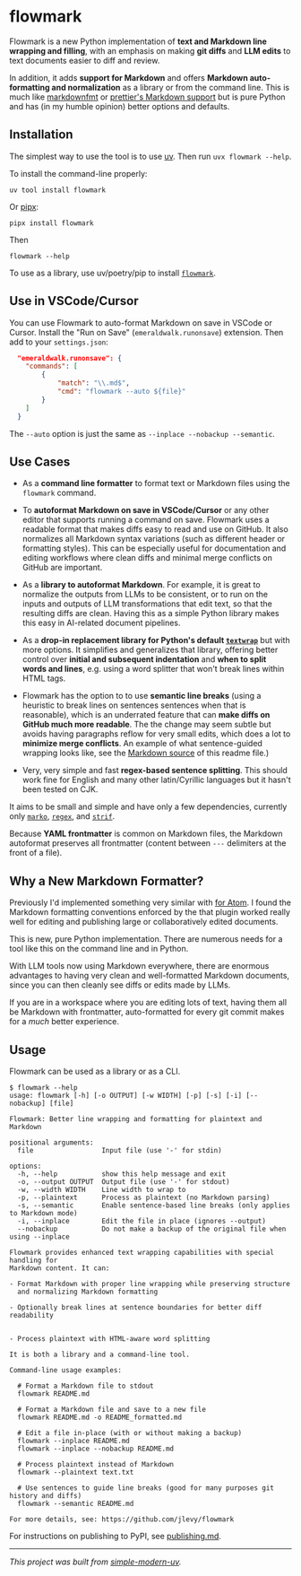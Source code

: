 # flowmark

Flowmark is a new Python implementation of **text and Markdown line wrapping and
filling**, with an emphasis on making **git diffs** and **LLM edits** to text documents
easier to diff and review.

In addition, it adds **support for Markdown** and offers **Markdown auto-formatting and
normalization** as a library or from the command line.
This is much like [markdownfmt](https://github.com/shurcooL/markdownfmt) or
[prettier's Markdown support](https://prettier.io/blog/2017/11/07/1.8.0) but is pure
Python and has (in my humble opinion) better options and defaults.

## Installation

The simplest way to use the tool is to use [uv](https://github.com/astral-sh/uv).
Then run `uvx flowmark --help`.

To install the command-line properly:

```shell
uv tool install flowmark
```

Or [pipx](https://github.com/pypa/pipx):

```shell
pipx install flowmark
```

Then

```
flowmark --help
```

To use as a library, use uv/poetry/pip to install
[`flowmark`](https://pypi.org/project/flowmark/).

## Use in VSCode/Cursor

You can use Flowmark to auto-format Markdown on save in VSCode or Cursor.
Install the "Run on Save" (`emeraldwalk.runonsave`) extension.
Then add to your `settings.json`:

```json
  "emeraldwalk.runonsave": {
    "commands": [
        {
            "match": "\\.md$",
            "cmd": "flowmark --auto ${file}"
        }
    ]
  }
```

The `--auto` option is just the same as `--inplace --nobackup --semantic`.

## Use Cases

- As a **command line formatter** to format text or Markdown files using the `flowmark`
  command.

- To **autoformat Markdown on save in VSCode/Cursor** or any other editor that supports
  running a command on save.
  Flowmark uses a readable format that makes diffs easy to read and use on GitHub.
  It also normalizes all Markdown syntax variations (such as different header or
  formatting styles). This can be especially useful for documentation and editing
  workflows where clean diffs and minimal merge conflicts on GitHub are important.

- As a **library to autoformat Markdown**. For example, it is great to normalize the
  outputs from LLMs to be consistent, or to run on the inputs and outputs of LLM
  transformations that edit text, so that the resulting diffs are clean.
  Having this as a simple Python library makes this easy in AI-related document
  pipelines.

- As a **drop-in replacement library for Python's default
  [`textwrap`](https://docs.python.org/3/library/textwrap.html)** but with more options.
  It simplifies and generalizes that library, offering better control over **initial and
  subsequent indentation** and **when to split words and lines**, e.g. using a word
  splitter that won't break lines within HTML tags.

- Flowmark has the option to to use **semantic line breaks** (using a heuristic to break
  lines on sentences sentences when that is reasonable), which is an underrated feature
  that can **make diffs on GitHub much more readable**. The the change may seem subtle
  but avoids having paragraphs reflow for very small edits, which does a lot to
  **minimize merge conflicts**. An example of what sentence-guided wrapping looks like,
  see the
  [Markdown source](https://github.com/jlevy/flowmark/blob/main/README.md?plain=1) of
  this readme file.)

- Very, very simple and fast **regex-based sentence splitting**. This should work fine
  for English and many other latin/Cyrillic languages but it hasn't been tested on CJK.

It aims to be small and simple and have only a few dependencies, currently only
[`marko`](https://github.com/frostming/marko),
[`regex`](https://pypi.org/project/regex/), and
[`strif`](https://github.com/jlevy/strif).

Because **YAML frontmatter** is common on Markdown files, the Markdown autoformat
preserves all frontmatter (content between `---` delimiters at the front of a file).

## Why a New Markdown Formatter?

Previously I'd implemented something very similar with
[for Atom](https://github.com/jlevy/atom-flowmark).
I found the Markdown formatting conventions enforced by the that plugin worked really
well for editing and publishing large or collaboratively edited documents.

This is new, pure Python implementation.
There are numerous needs for a tool like this on the command line and in Python.

With LLM tools now using Markdown everywhere, there are enormous advantages to having
very clean and well-formatted Markdown documents, since you can then cleanly see diffs
or edits made by LLMs.

If you are in a workspace where you are editing lots of text, having them all be
Markdown with frontmatter, auto-formatted for every git commit makes for a *much* better
experience.

## Usage

Flowmark can be used as a library or as a CLI.

```
$ flowmark --help
usage: flowmark [-h] [-o OUTPUT] [-w WIDTH] [-p] [-s] [-i] [--nobackup] [file]

Flowmark: Better line wrapping and formatting for plaintext and Markdown

positional arguments:
  file                 Input file (use '-' for stdin)

options:
  -h, --help           show this help message and exit
  -o, --output OUTPUT  Output file (use '-' for stdout)
  -w, --width WIDTH    Line width to wrap to
  -p, --plaintext      Process as plaintext (no Markdown parsing)
  -s, --semantic       Enable sentence-based line breaks (only applies to Markdown mode)
  -i, --inplace        Edit the file in place (ignores --output)
  --nobackup           Do not make a backup of the original file when using --inplace

Flowmark provides enhanced text wrapping capabilities with special handling for
Markdown content. It can:

- Format Markdown with proper line wrapping while preserving structure
  and normalizing Markdown formatting

- Optionally break lines at sentence boundaries for better diff readability


- Process plaintext with HTML-aware word splitting

It is both a library and a command-line tool.

Command-line usage examples:

  # Format a Markdown file to stdout
  flowmark README.md

  # Format a Markdown file and save to a new file
  flowmark README.md -o README_formatted.md

  # Edit a file in-place (with or without making a backup)
  flowmark --inplace README.md
  flowmark --inplace --nobackup README.md

  # Process plaintext instead of Markdown
  flowmark --plaintext text.txt

  # Use sentences to guide line breaks (good for many purposes git history and diffs)
  flowmark --semantic README.md

For more details, see: https://github.com/jlevy/flowmark
```

For instructions on publishing to PyPI, see [publishing.md](publishing.md).

* * *

*This project was built from
[simple-modern-uv](https://github.com/jlevy/simple-modern-uv).*
